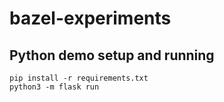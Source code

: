 # bazel-experiments

## Python demo setup and running
```
pip install -r requirements.txt
python3 -m flask run
```
